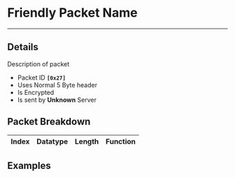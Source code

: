 # Friendly Packet Name #

---


## Details ##

Description of packet
  * Packet ID **`[0x27]`**
  * Uses Normal 5 Byte header
  * Is Encrypted
  * Is sent by **Unknown** Server

## Packet Breakdown ##
| Index | Datatype | Length | Function |
|:------|:---------|:-------|:---------|

## Examples ##